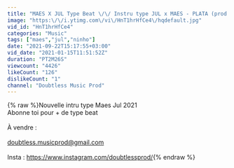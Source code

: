 ```yaml
---
title: "MAES X JUL Type Beat \/\/ Instru type JUL x MAES - PLATA (prod by Doubtless)"
image: "https:\/\/i.ytimg.com\/vi\/HnT1hrHfCe4\/hqdefault.jpg"
vid_id: "HnT1hrHfCe4"
categories: "Music"
tags: ["maes","jul","ninho"]
date: "2021-09-22T15:17:55+03:00"
vid_date: "2021-01-15T11:51:52Z"
duration: "PT2M26S"
viewcount: "4426"
likeCount: "126"
dislikeCount: "1"
channel: "Doubtless Music Prod"
---
```

{% raw %}Nouvelle intru type Maes Jul 2021<br />Abonne toi pour + de type beat <br /><br />À vendre :<br /><br />doubtless.musicprod@gmail.com<br /><br />Insta : <a rel="nofollow" target="blank" href="https://www.instagram.com/doubtlessprod/">https://www.instagram.com/doubtlessprod/</a>{% endraw %}
